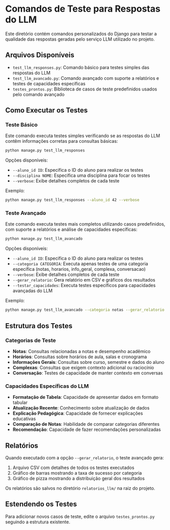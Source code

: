 # Comandos de Teste para Respostas do LLM

Este diretório contém comandos personalizados do Django para testar a qualidade das respostas geradas pelo serviço LLM utilizado no projeto.

## Arquivos Disponíveis

- `test_llm_responses.py`: Comando básico para testes simples das respostas do LLM
- `test_llm_avancado.py`: Comando avançado com suporte a relatórios e testes de capacidades específicas
- `testes_prontos.py`: Biblioteca de casos de teste predefinidos usados pelo comando avançado

## Como Executar os Testes

### Teste Básico

Este comando executa testes simples verificando se as respostas do LLM contêm informações corretas para consultas básicas:

```bash
python manage.py test_llm_responses
```

Opções disponíveis:

- `--aluno_id ID`: Especifica o ID do aluno para realizar os testes
- `--disciplina NOME`: Especifica uma disciplina para focar os testes
- `--verbose`: Exibe detalhes completos de cada teste

Exemplo:

```bash
python manage.py test_llm_responses --aluno_id 42 --verbose
```

### Teste Avançado

Este comando executa testes mais completos utilizando casos predefinidos, com suporte a relatórios e análise de capacidades específicas:

```bash
python manage.py test_llm_avancado
```

Opções disponíveis:

- `--aluno_id ID`: Especifica o ID do aluno para realizar os testes
- `--categoria CATEGORIA`: Executa apenas testes de uma categoria específica (notas, horarios, info_geral, complexa, conversacao)
- `--verbose`: Exibe detalhes completos de cada teste
- `--gerar_relatorio`: Gera relatório em CSV e gráficos dos resultados
- `--testar_capacidades`: Executa testes específicos para capacidades avançadas do LLM

Exemplo:

```bash
python manage.py test_llm_avancado --categoria notas --gerar_relatorio --testar_capacidades
```

## Estrutura dos Testes

### Categorias de Teste

- **Notas**: Consultas relacionadas a notas e desempenho acadêmico
- **Horários**: Consultas sobre horários de aula, salas e cronograma
- **Informações Gerais**: Consultas sobre curso, semestre e dados do aluno
- **Complexas**: Consultas que exigem contexto adicional ou raciocínio
- **Conversação**: Testes de capacidade de manter contexto em conversas

### Capacidades Específicas do LLM

- **Formatação de Tabela**: Capacidade de apresentar dados em formato tabular
- **Atualização Recente**: Conhecimento sobre atualização de dados
- **Explicação Pedagógica**: Capacidade de fornecer explicações educativas
- **Comparação de Notas**: Habilidade de comparar categorias diferentes
- **Recomendação**: Capacidade de fazer recomendações personalizadas

## Relatórios

Quando executado com a opção `--gerar_relatorio`, o teste avançado gera:

1. Arquivo CSV com detalhes de todos os testes executados
2. Gráfico de barras mostrando a taxa de sucesso por categoria
3. Gráfico de pizza mostrando a distribuição geral dos resultados

Os relatórios são salvos no diretório `relatorios_llm/` na raiz do projeto.

## Estendendo os Testes

Para adicionar novos casos de teste, edite o arquivo `testes_prontos.py` seguindo a estrutura existente. 
